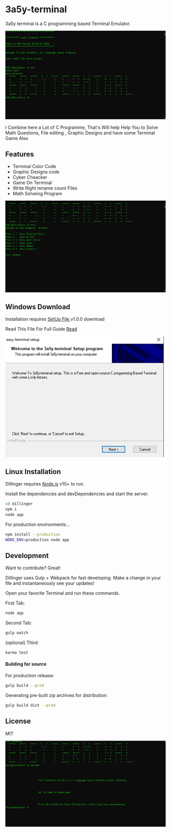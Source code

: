 # 3a5y-terminal
3a5y terminal is a C programming based Terminal Emulator. 


[![N|Solid](https://github.com/naemazam/3a5y-terminal/blob/main/3asy-terminal%20img/home%20pic.PNG)](https://naemazam.github.io/3a5y-terminal/)



I Combine here a Lot of C Programme, That's Will help Help You to Solve Math Questions, File editing , Graphic Designs and have some Terminal Game Also



## Features

- Terminal Color Code
- Graphic Designs code
- Cyber Cheacker 
- Game On Terminal 
- Write Right rename count  Files 
- Math Solveing Program 


[![N|Solid](https://github.com/naemazam/3a5y-terminal/blob/main/3asy-terminal%20img/help.PNG)](https://naemazam.github.io/3a5y-terminal/)

## Windows Download 
Installation requires [SetUp File ](https://github.com/naemazam/3a5y-terminal/raw/main/setupfile/easy-terminal.exe) v1.0.0 download

Read This File For Full Guide [Read](https://naemazam.github.io/3a5y-terminal/#line2)

[![N|Solid](https://github.com/naemazam/3a5y-terminal/blob/gh-pages/images/upload/install1.PNG)](https://naemazam.github.io/3a5y-terminal/)
## Linux Installation

Dillinger requires [Node.js](https://nodejs.org/) v10+ to run.

Install the dependencies and devDependencies and start the server.

```sh
cd dillinger
npm i
node app
```

For production environments...

```sh
npm install --production
NODE_ENV=production node app
```



## Development

Want to contribute? Great!

Dillinger uses Gulp + Webpack for fast developing.
Make a change in your file and instantaneously see your updates!

Open your favorite Terminal and run these commands.

First Tab:

```sh
node app
```

Second Tab:

```sh
gulp watch
```

(optional) Third:

```sh
karma test
```

#### Building for source

For production release:

```sh
gulp build --prod
```

Generating pre-built zip archives for distribution:

```sh
gulp build dist --prod
```



## License

MIT

[![N|Solid](https://github.com/naemazam/3a5y-terminal/blob/gh-pages/images/upload/me2.PNG)](https://naemazam.github.io/3a5y-terminal/)

